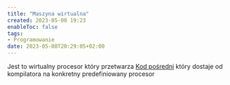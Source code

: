 ```yaml
---
title: "Maszyna wirtualna"
created: 2023-05-08 19:23
enableToc: false
tags:
- Programowanie
date: 2023-05-08T20:29:05+02:00
---
```


Jest to wirtualny procesor który przetwarza [Kod pośredni](II%20Semestr/JPO/pojęcia/Kod%20pośredni.md) który dostaje od kompilatora na konkretny predefiniowany procesor
